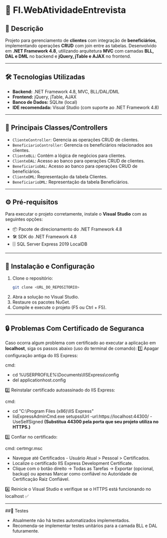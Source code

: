 # 🚀 FI.WebAtividadeEntrevista

## 📄 Descrição
Projeto para gerenciamento de **clientes** com integração de **beneficiários**, implementando operações **CRUD** com join entre as tabelas. Desenvolvido em **.NET Framework 4.8**, utilizando arquitetura **MVC** com camadas **BLL, DAL e DML** no backend e **jQuery, jTable e AJAX** no frontend.

---

## 🛠 Tecnologias Utilizadas
- **Backend:** .NET Framework 4.8, MVC, BLL/DAL/DML  
- **Frontend:** jQuery, jTable, AJAX  
- **Banco de Dados:** SQLite (local)  
- **IDE recomendada:** Visual Studio (com suporte ao .NET Framework 4.8)

---

## 🧩 Principais Classes/Controllers
- `ClienteController`: Gerencia as operações CRUD de clientes.  
- `BeneficiarioController`: Gerencia os beneficiários relacionados aos clientes.  
- `ClienteBLL`: Contém a lógica de negócios para clientes.  
- `ClienteDAL`: Acesso ao banco para operações CRUD de clientes.  
- `BeneficiarioDAL`: Acesso ao banco para operações CRUD de beneficiários.  
- `ClienteDML`: Representação da tabela Clientes.  
- `BeneficiarioDML`: Representação da tabela Beneficiários.  

---

## ⚙️ Pré-requisitos
Para executar o projeto corretamente, instale o **Visual Studio** com as seguintes opções:  
- 📦 Pacote de direcionamento do .NET Framework 4.8  
- 🛠 SDK do .NET Framework 4.8  
- 🗄 SQL Server Express 2019 LocalDB  

---

## 🚀 Instalação e Configuração
1. Clone o repositório:
   ```bash
   git clone <URL_DO_REPOSITORIO>
2. Abra a solução no Visual Studio.
3. Restaure os pacotes NuGet.
4. Compile e execute o projeto (F5 ou Ctrl + F5).

---

## 🔒 Problemas Com Certificado de Seguranca
Caso ocorra algum problema com certificado ao executar a aplicação em **localhost**, siga os passos abaixo (uso do terminal de comando):
1️⃣ Apagar configuração antiga do IIS Express:

cmd:
- cd %USERPROFILE%\Documents\IISExpress\config
- del applicationhost.config

2️⃣ Reinstalar certificado autoassinado do IIS Express:

cmd:
- cd "C:\Program Files (x86)\IIS Express"
- IisExpressAdminCmd.exe setupsslUrl -url:https://localhost:44300/ -UseSelfSigned **(Substitua 44300 pela porta que seu projeto utiliza no HTTPS.)**

3️⃣ Confiar no certificado:

cmd: 
certmgr.msc

- Navegue até Certificados - Usuário Atual > Pessoal > Certificados.
- Localize o certificado IIS Express Development Certificate.
- Clique com o botão direito → Todas as Tarefas → Exportar (opcional, backup) ou apenas Marcar como confiável no Autoridade de Certificação Raiz Confiável.

4️⃣ Reinicie o Visual Studio e verifique se o HTTPS está funcionando no localhost ✅

---
##🧪 Testes
- Atualmente não há testes automatizados implementados.
- Recomenda-se implementar testes unitários para a camada BLL e DAL futuramente.